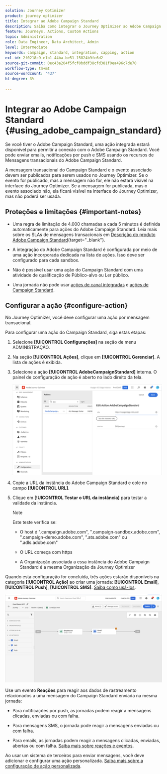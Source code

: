 ```yaml
---
solution: Journey Optimizer
product: journey optimizer
title: Integrar ao Adobe Campaign Standard
description: Saiba como integrar o Journey Optimizer ao Adobe Campaign Standard
feature: Journeys, Actions, Custom Actions
topic: Administration
role: Data Engineer, Data Architect, Admin
level: Intermediate
keywords: campaign, standard, integration, capping, action
exl-id: 2f0218c9-e1b1-44ba-be51-15824b9fc6d2
source-git-commit: 0ec43a204f5fcf0bddf38cfd381f0ea496c7de70
workflow-type: tm+mt
source-wordcount: '437'
ht-degree: 3%

---
```


# Integrar ao Adobe Campaign Standard {#using_adobe_campaign_standard}

Se você tiver o Adobe Campaign Standard, uma ação integrada estará disponível para permitir a conexão com o Adobe Campaign Standard. Você pode enviar emails, notificações por push e SMS usando os recursos de Mensagens transacionais do Adobe Campaign Standard.

A mensagem transacional do Campaign Standard e o evento associado devem ser publicados para serem usados no Journey Optimizer. Se o evento for publicado, mas a mensagem não for, ele não estará visível na interface do Journey Optimizer. Se a mensagem for publicada, mas o evento associado não, ela ficará visível na interface do Journey Optimizer, mas não poderá ser usada.

## Proteções e limitações {#important-notes}

* Uma regra de limitação de 4.000 chamadas a cada 5 minutos é definida automaticamente para ações do Adobe Campaign Standard. Leia mais sobre os SLAs de mensagens transacionais em [Descrição do produto Adobe Campaign Standard](https://helpx.adobe.com/br/legal/product-descriptions/campaign-standard.html){target="_blank"}.

* A integração do Adobe Campaign Standard é configurada por meio de uma ação incorporada dedicada na lista de ações. Isso deve ser configurado para cada sandbox.

* Não é possível usar uma ação do Campaign Standard com uma atividade de qualificação de Público-alvo ou Ler público.

* Uma jornada não pode usar [ações de canal integradas](../building-journeys/journeys-message.md) e [ações de Campaign Standard](../building-journeys/using-adobe-campaign-standard.md).

## Configurar a ação {#configure-action}

No Journey Optimizer, você deve configurar uma ação por mensagem transacional.

Para configurar uma ação do Campaign Standard, siga estas etapas:

1. Selecione **[!UICONTROL Configurações]** na seção de menu ADMINISTRAÇÃO.

1. Na seção **[!UICONTROL Ações]**, clique em **[!UICONTROL Gerenciar]**. A lista de ações é exibida.

1. Selecione a ação **[!UICONTROL AdobeCampaignStandard]** interna. O painel de configuração de ação é aberto no lado direito da tela.

   ![](assets/actioncampaign.png)

1. Copie a URL da instância do Adobe Campaign Standard e cole no campo **[!UICONTROL URL]**.

1. Clique em **[!UICONTROL Testar o URL da instância]** para testar a validade da instância.

   >[!NOTE]
   >
   >Este teste verifica se:
   >
   >* O host é &quot;.campaign.adobe.com&quot;, &quot;.campaign-sandbox.adobe.com&quot;, &quot;.campaign-demo.adobe.com&quot;, &quot;.ats.adobe.com&quot; ou &quot;.adls.adobe.com&quot;
   >
   >* O URL começa com https
   >
   >* A Organização associada a essa instância do Adobe Campaign Standard é a mesma Organização da Journey Optimizer

Quando esta configuração for concluída, três ações estarão disponíveis na categoria **[!UICONTROL Ação]** ao criar uma jornada: **[!UICONTROL Email]**, **[!UICONTROL Push]**, **[!UICONTROL SMS]**. [Saiba como usá-los](../building-journeys/using-adobe-campaign-standard.md).

![](assets/journey58.png)

Use um evento **Reações** para reagir aos dados de rastreamento relacionados a uma mensagem do Campaign Standard enviada na mesma jornada:

* Para notificações por push, as jornadas podem reagir a mensagens clicadas, enviadas ou com falha.

* Para mensagens SMS, o jornada pode reagir a mensagens enviadas ou com falha.

* Para emails, as jornadas podem reagir a mensagens clicadas, enviadas, abertas ou com falha. [Saiba mais sobre reações e eventos](../building-journeys/reaction-events.md).

Ao usar um sistema de terceiros para enviar mensagens, você deve adicionar e configurar uma ação personalizada. [Saiba mais sobre a configuração de ação personalizada](../action/about-custom-action-configuration.md).